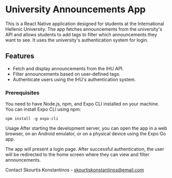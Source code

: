 # University Announcements App

This is a React Native application designed for students at the International Hellenic University. 
The app fetches announcements from the university's API and allows students to add tags to filter which announcements they want to see. 
It uses the university's authentication system for login.

## Features

- Fetch and display announcements from the IHU API.
- Filter announcements based on user-defined tags.
- Authenticate users using the IHU's authentication system.

### Prerequisites

You need to have Node.js, npm, and Expo CLI installed on your machine. You can install Expo CLI using npm:

```
npm install -g expo-cli
```

Usage
After starting the development server, you can open the app in a web browser, on an Android emulator, or on a physical device using the Expo Go app.

The app will present a login page. After successful authentication, the user will be redirected to the home screen where they can view and filter announcements.


Contact
Skourtis Konstantinos - skourtiskonstantinos@email.com




 


